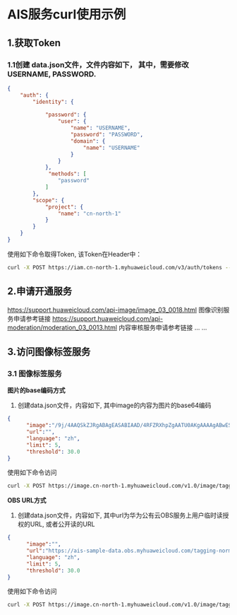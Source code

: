 # AIS服务curl使用示例

## 1.获取Token
### 1.1创建 data.json文件，文件内容如下， 其中，需要修改USERNAME, PASSWORD.
```json
{
    "auth": {
        "identity": {
           
            "password": {
                "user": {
                    "name": "USERNAME", 
                    "password": "PASSWORD", 
                    "domain": {
                        "name": "USERNAME"
                    }
                }
            },
             "methods": [
                "password"
            ]
        }, 
        "scope": {
            "project": {
                "name": "cn-north-1"
            }
        }
    }
}
```
使用如下命令取得Token, 该Token在Header中：
```bash
curl -X POST https://iam.cn-north-1.myhuaweicloud.com/v3/auth/tokens --header 'content-type: application/json'  -d "@data.json"
```
## 2.申请开通服务
https://support.huaweicloud.com/api-image/image_03_0018.html  图像识别服务申请参考链接
https://support.huaweicloud.com/api-moderation/moderation_03_0013.html  内容审核服务申请参考链接
... ...
## 3.访问图像标签服务
### 3.1 图像标签服务

**图片的base编码方式**
1. 创建data.json文件，内容如下, 其中image的内容为图片的base64编码
```json
{
      "image":"/9j/4AAQSkZJRgABAgEASABIAAD/4RFZRXhpZgAATU0AKgAAAAgABwESAAMAAAABAAEAAAEaAAUAAAABAAAAYgEbAAUAAAABAAAAagEoAAMAAAABAAIAAAExAAIAAAAcAAAAcgEyAAIAAAAUAAAAjodpAAQAAAABAAAApAAAANAACvyAAAAnEAAK/IAAACcQQWRvYmUgUGhvdG9zaG9w......",
      "url":"",
      "language": "zh",
      "limit": 5,
      "threshold": 30.0
}
```
使用如下命令访问
```bash
curl -X POST https://image.cn-north-1.myhuaweicloud.com/v1.0/image/tagging \ --header 'content-type: application/json' \ --header 'x-auth-token: xxxxxxx' -d "@data.json"
```

**OBS URL方式**
1. 创建data.json文件，内容如下, 其中url为华为公有云OBS服务上用户临时读授权的URL, 或者公开读的URL
```json
{
      "image":"",
      "url":"https://ais-sample-data.obs.myhuaweicloud.com/tagging-normal.jpg",
      "language": "zh",
      "limit": 5,
      "threshold": 30.0
}
```
使用如下命令访问
```bash
curl -X POST https://image.cn-north-1.myhuaweicloud.com/v1.0/image/tagging \ --header 'content-type: application/json' \ --header 'x-auth-token: xxxxxxx' -d "@data.json"
```
